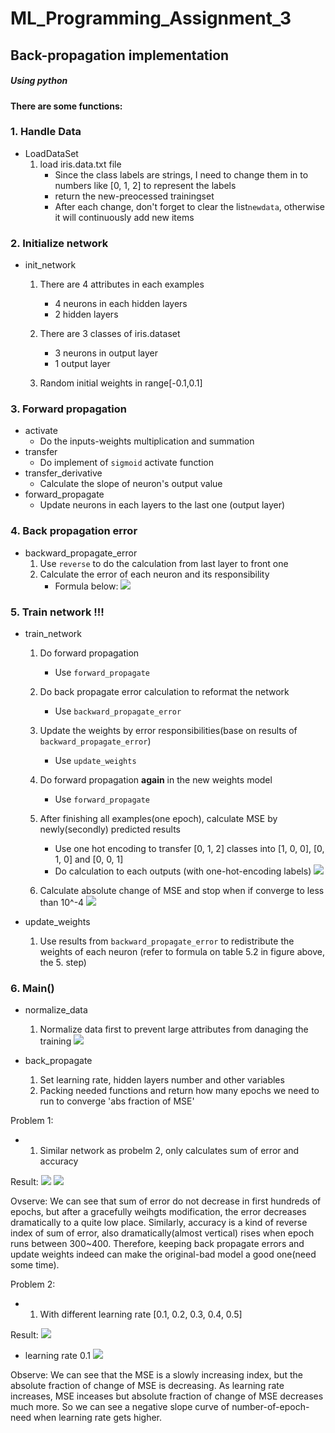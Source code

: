 # ML_Programming_Assignment_3
## Back-propagation implementation 
##### Using python
#### There are some functions:
### 1. Handle Data
* LoadDataSet
    1. load iris.data.txt file 
        * Since the class labels are strings, I need to change them in to numbers like [0, 1, 2] to represent the labels
        * return the new-preocessed trainingset
        * After each change, don't forget to clear the list`newdata`, otherwise it will continuously add new items
    
### 2. Initialize network
* init_network 
    1. There are 4 attributes in each examples
        
        * 4 neurons in each hidden layers
        * 2 hidden layers
    2. There are 3 classes of iris.dataset
        * 3 neurons in output layer
        * 1 output layer
    3. Random initial weights in range[-0.1,0.1]

### 3. Forward propagation
* activate
    * Do the inputs-weights multiplication and summation
* transfer
    * Do implement of `sigmoid` activate function
* transfer_derivative
    * Calculate the slope of neuron's output value
* forward_propagate
    * Update neurons in each layers to the last one (output layer)
    

### 4. Back propagation error
* backward_propagate_error
    1.  Use `reverse` to do the calculation from last layer to front one
    2.  Calculate the error of each neuron and its responsibility
        * Formula below:
    ![](https://i.imgur.com/Igj3W17.jpg)
 
    

### **5. Train network** !!! 
* train_network
    1. Do forward propagation
        * Use `forward_propagate`
    2. Do back propagate error calculation to reformat the network
        * Use `backward_propagate_error`
    3. Update the weights by error responsibilities(base on results of `backward_propagate_error`)
        * Use `update_weights`
    4. Do forward propagation **again** in the new weights model
        * Use `forward_propagate`
    5. After finishing all examples(one epoch), calculate MSE by newly(secondly) predicted results
        * Use one hot encoding to transfer [0, 1, 2] classes into [1, 0, 0], [0, 1, 0] and [0, 0, 1] 
        * Do calculation to each outputs (with one-hot-encoding labels)
        ![](https://i.imgur.com/YC6Q5CO.jpg)

    6. Calculate absolute change of MSE and stop when if converge to less than 10^-4
    ![](https://i.imgur.com/dhKp7r6.jpg)

* update_weights
    1. Use results from `backward_propagate_error` to redistribute the weights of each neuron (refer to formula on table 5.2 in figure above, the 5. step)



           
### 6. Main()
* normalize_data
    1. Normalize data first to prevent large attributes from danaging the training
    ![](https://i.imgur.com/67gA6Uc.jpg)

* back_propagate
    1. Set learning rate, hidden layers number and other variables
    2. Packing needed functions and return how many epochs we need to run to converge  'abs fraction of MSE'
    
Problem 1:
* 1. Similar network as probelm 2, only calculates sum of error and accuracy

Result:
![](https://i.imgur.com/KmugUKk.jpg)
![](https://i.imgur.com/RuaewJx.jpg)

Ovserve:
We can see that sum of error do not decrease in first hundreds of epochs, but after a gracefully weihgts modification, the error decreases dramatically to a quite low place.
Similarly, accuracy is a kind of reverse index of sum of error, also dramatically(almost vertical) rises when epoch runs between 300~400.
Therefore, keeping back propagate errors and update weights indeed can make the original-bad model a good one(need some time).


Problem 2:
* 1. With different learning rate [0.1, 0.2, 0.3, 0.4, 0.5]

Result:
![](https://i.imgur.com/mLhrJpS.jpg)
* learning rate 0.1
![](https://i.imgur.com/AgLrcoE.jpg)

Observe:
We can see that the MSE is a slowly increasing index, but the absolute fraction of change of MSE is decreasing.
As learning rate increases, MSE inceases but  absolute fraction of change of MSE decreases much more. So we can see a negative slope curve of number-of-epoch-need when learning rate gets higher.





